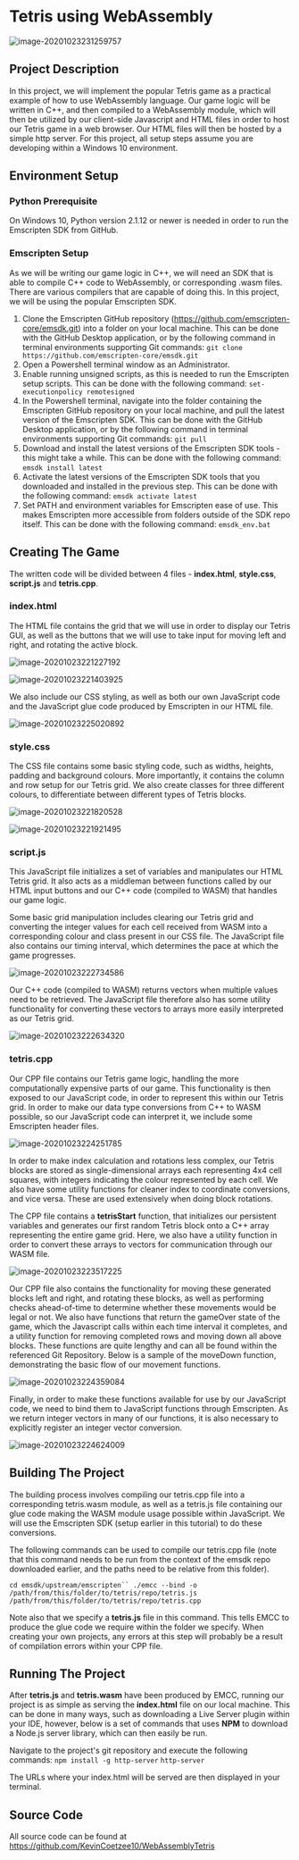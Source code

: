 # Tetris using WebAssembly

![image-20201023231259757](.\screenshots\image-20201023231259757.png)

## Project Description

In this project, we will implement the popular Tetris game as a practical example of how to use WebAssembly language. Our game logic will be written in C++, and then compiled to a WebAssembly module, which will then be utilized by our client-side Javascript and HTML files in order to host our Tetris game in a web browser. Our HTML files will then be hosted by a simple http server. For this project, all setup steps assume you are developing within a Windows 10 environment.

## Environment Setup

### Python Prerequisite

On Windows 10, Python version 2.1.12 or newer is needed in order to run the Emscripten SDK from GitHub. 

### Emscripten Setup

As we will be writing our game logic in C++, we will need an SDK that is able to compile C++ code to WebAssembly, or corresponding .wasm files. There are various compilers that are capable of doing this. In this project, we will be using the popular Emscripten SDK.

1. Clone the Emscripten GitHub repository (https://github.com/emscripten-core/emsdk.git) into a folder on your local machine.
   This can be done with the GitHub Desktop application, or by the following command in terminal environments supporting Git commands: 
   `git clone https://github.com/emscripten-core/emsdk.git`
2. Open a Powershell terminal window as an Administrator.
3. Enable running unsigned scripts, as this is needed to run the Emscripten setup scripts.
   This can be done with the following command: 
   `set-executionpolicy remotesigned`
4. In the Powershell terminal, navigate into the folder containing the Emscripten GitHub repository on your local machine, and pull the latest version of the Emscripten SDK. 
   This can be done with the GitHub Desktop application, or by the following command in terminal environments supporting Git commands: `git pull`
5. Download and install the latest versions of the Emscripten SDK tools - this might take a while. 
   This can be done with the following command: 
   `emsdk install latest`
6. Activate the latest versions of the Emscripten SDK tools that you downloaded and installed in the previous step.
   This can be done with the following command: 
   `emsdk activate latest`
7. Set PATH and environment variables for Emscripten ease of use. This makes Emscripten more accessible from folders outside of the SDK repo itself.
   This can be done with the following command: 
   `emsdk_env.bat`

## Creating The Game

The written code will be divided between 4 files - **index.html**, **style.css**, **script.js** and **tetris.cpp**.

### index.html

The HTML file contains the grid that we will use in order to display our Tetris GUI, as well as the buttons that we will use to take input for moving left and right, and rotating the active block.

![image-20201023221227192](.\screenshots\image-20201023221227192.png)

![image-20201023221403925](.\screenshots\image-20201023221403925.png)

We also include our CSS styling, as well as both our own JavaScript code and the JavaScript glue code produced by Emscripten in our HTML file. 

![image-20201023225020892](.\screenshots\image-20201023225020892.png)

### style.css

The CSS file contains some basic styling code, such as widths, heights, padding and background colours. 
More importantly, it contains the column and row setup for our Tetris grid. 
We also create classes for three different colours, to differentiate between different types of Tetris blocks. 

![image-20201023221820528](.\screenshots\image-20201023221820528.png)

![image-20201023221921495](.\screenshots\image-20201023221921495.png)

### script.js

This JavaScript file initializes a set of variables and manipulates our HTML Tetris grid. It also acts as a middleman between functions called by our HTML input buttons and our C++ code (compiled to WASM) that handles our game logic.

Some basic grid manipulation includes clearing our Tetris grid and converting the integer values for each cell received from WASM into a corresponding colour and class present in our CSS file. The JavaScript file also contains our timing interval, which determines the pace at which the game progresses. 

![image-20201023222734586](.\screenshots\image-20201023222734586.png)

Our C++ code (compiled to WASM) returns vectors when multiple values need to be retrieved. The JavaScript file therefore also has some utility functionality for converting these vectors to arrays more easily interpreted as our Tetris grid.

![image-20201023222634320](.\screenshots\image-20201023222634320.png)

### tetris.cpp

Our CPP file contains our Tetris game logic, handling the more computationally expensive parts of our game. This functionality is then exposed to our JavaScript code, in order to represent this within our Tetris grid. In order to make our data type conversions from C++ to WASM possible, so our JavaScript code can interpret it, we include some Emscripten header files.

![image-20201023224251785](.\screenshots\image-20201023224251785.png)

In order to make index calculation and rotations less complex, our Tetris blocks are stored as single-dimensional arrays each representing 4x4 cell squares, with integers indicating the colour represented by each cell. We also have some utility functions for cleaner index to coordinate conversions, and vice versa. These are used extensively when doing block rotations.

The CPP file contains a **tetrisStart** function, that initializes our persistent variables and generates our first random Tetris block onto a C++ array representing the entire game grid. Here, we also have a utility function in order to convert these arrays to vectors for communication through our WASM file. 

![image-20201023223517225](.\screenshots\image-20201023223517225.png)

Our CPP file also contains the functionality for moving these generated blocks left and right, and rotating these blocks, as well as performing checks ahead-of-time to determine whether these movements would be legal or not. We also have functions that return the gameOver state of the game, which the Javascript calls within each time interval it completes, and a utility function for removing completed rows and moving down all above blocks. These functions are quite lengthy and can all be found within the referenced Git Repository. Below is a sample of the moveDown function, demonstrating the basic flow of our movement functions.

![image-20201023224359084](.\screenshots\image-20201023224359084.png)

Finally, in order to make these functions available for use by our JavaScript code, we need to bind them to JavaScript functions through Emscripten. As we return integer vectors in many of our functions, it is also necessary to explicitly register an integer vector conversion.

![image-20201023224624009](.\screenshots\image-20201023224624009.png)

## Building The Project

The building process involves compiling our tetris.cpp file into a corresponding tetris.wasm module, as well as a tetris.js file containing our glue code making the WASM module usage possible within JavaScript. We will use the Emscripten SDK (setup earlier in this tutorial) to do these conversions.

The following commands can be used to compile our tetris.cpp file (note that this command needs to be run from the context of the emsdk repo downloaded earlier, and the paths need to be relative from this folder).

`cd emsdk/upstream/emscripten``
./emcc --bind -o /path/from/this/folder/to/tetris/repo/tetris.js /path/from/this/folder/to/tetris/repo/tetris.cpp`

Note also that we specify a **tetris.js** file in this command. This tells EMCC to produce the glue code we require within the folder we specify. When creating your own projects, any errors at this step will probably be a result of compilation errors within your CPP file.

## Running The Project

After **tetris.js** and **tetris.wasm** have been produced by EMCC, running our project is as simple as serving the **index.html** file on our local machine. This can be done in many ways, such as downloading a Live Server plugin within your IDE, however, below is a set of commands that uses **NPM** to download a Node.js server library, which can then easily be run.

Navigate to the project's git repository and execute the following commands:
`npm install -g http-server`
`http-server`

The URLs where your index.html will be served are then displayed in your terminal.

## Source Code

All source code can be found at https://github.com/KevinCoetzee10/WebAssemblyTetris